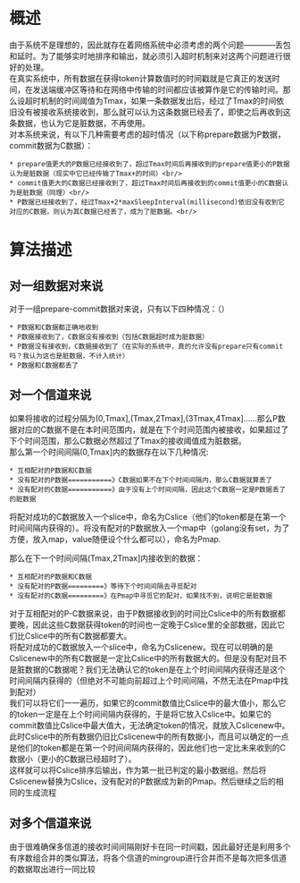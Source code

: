 概述
===

   由于系统不是理想的，因此就存在着网络系统中必须考虑的两个问题————丢包和延时。为了能够实时地排序和输出，就必须引入超时机制来对这两个问题进行很好的处理。</br>
   在真实系统中，所有数据在获得token计算数值时的时间戳就是它真正的发送时间，在发送端缓冲区等待和在网络中传输的时间都应该被算作是它的传输时间。那么设超时机制的时间阈值为Tmax，如果一条数据发出后，经过了Tmax的时间依旧没有被接收系统接收到，那么就可以认为这条数据已经丢了，即使之后再收到这条数据，也认为它是脏数据，不再使用。<br/>
   对本系统来说，有以下几种需要考虑的超时情况（以下称prepare数据为P数据，commit数据为C数据）：
    
    * prepare值更大的P数据已经接收到了，超过Tmax时间后再接收到的prepare值更小的P数据认为是脏数据（现实中它已经传输了Tmax+的时间）<br/>
    * commit值更大的C数据已经接收到了，超过Tmax时间后再接收到的commit值更小的C数据认为是脏数据（同理）<br/>
    * P数据已经接收到了，经过Tmax+2*maxSleepInterval(millisecond)依旧没有收到它对应的C数据，则认为其C数据已经丢了，成为了脏数据。<br/>

    

算法描述
======

对一组数据对来说
------------
   
   对于一组prepare-commit数据对来说，只有以下四种情况：（）
    
    * P数据和C数据都正确地收到
    * P数据接收到了，C数据没有接收到（包括C数据超时成为脏数据）
    * P数据没有接收到，C数据接收到了（在实际的系统中，真的允许没有prepare只有commit吗？我认为这也是脏数据，不计入统计）
    * P数据和C数据都丢了


对一个信道来说
-------------
    
   如果将接收的过程分隔为(0,Tmax],(Tmax,2Tmax],(3Tmax,4Tmax]......那么P数据对应的C数据不是在本时间范围内，就是在下个时间范围内被接收，如果超过了下个时间范围，那么C数据必然超过了Tmax的接收阈值成为脏数据。</br>
   那么第一个时间间隔(0,Tmax]内的数据存在以下几种情况:
   
    * 互相配对的P数据和C数据
    * 没有配对的P数据===========》C数据如果不在下个时间间隔内，那么C数据就算丢了
    * 没有配对的C数据===========》由于没有上个时间间隔，因此这个C数据一定是P数据丢了的脏数据

   将配对成功的C数据放入一个slice中，命名为Cslice（他们的token都是在第一个时间间隔内获得的）。将没有配对的P数据放入一个map中（golang没有set，为了方便，放入map，value随便设个什么都可以），命名为Pmap.</br>
   
   那么在下一个时间间隔(Tmax,2Tmax]内接收到的数据：
   
    * 互相配对的P数据和C数据
    * 没有配对的P数据=========》等待下个时间间隔去寻觅配对
    * 没有配对的C数据=========》在Pmap中寻觅它的配对，如果找不到，说明它是脏数据
   
   对于互相配对的P-C数据来说，由于P数据接收到的时间比Cslice中的所有数据都要晚，因此这些C数据获得token的时间也一定晚于Cslice里的全部数据，因此它们比Cslice中的所有C数据都要大。<br/>
   将配对成功的C数据放入一个slice中，命名为Cslicenew。现在可以明确的是Cslicenew中的所有C数据是一定比Cslice中的所有数据大的。但是没有配对且不是脏数据的C数据呢？我们无法确认它的token是在上个时间间隔内获得还是这个时间间隔内获得的（但绝对不可能向前超过上个时间间隔，不然无法在Pmap中找到配对）</br>
   我们可以将它们一一遍历，如果它的commit数值比Cslice中的最大值小，那么它的token一定是在上个时间间隔内获得的，于是将它放入Cslice中。如果它的commit数值比Cslice中最大值大，无法确定token的情况，就放入Cslicenew中。此时Cslice中的所有数据仍旧比Cslicenew中的所有数据小，而且可以确定的一点是他们的token都是在第一个时间间隔内获得的，因此他们也一定比未来收到的C数据小（更小的C数据已经超时了）。<br/>
   这样就可以将Cslice排序后输出，作为第一批已判定的最小数据组。然后将Cslicenew替换为Cslice，没有配对的P数据成为新的Pmap。然后继续之后的相同的生成流程<br/>
   
 对多个信道来说
-------------  
   
  由于很难确保多信道的接收时间间隔刚好卡在同一时间戳，因此最好还是利用多个有序数组合并的类似算法，将各个信道的mingroup进行合并而不是每次把多信道的数据取出进行一同比较
